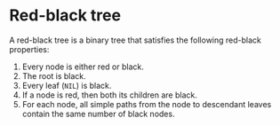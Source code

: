 # Red-black tree

A red-black tree is a binary tree that satisfies the following red-black properties:

1. Every node is either red or black.
2. The root is black.
3. Every leaf (`NIL`) is black.
4. If a node is red, then both its children are black.
5. For each node, all simple paths from the node to descendant leaves contain the same number of black nodes.


